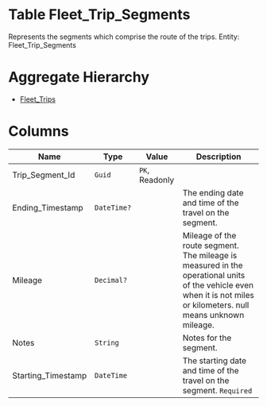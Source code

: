 # Table Fleet_Trip_Segments

Represents the segments which comprise the route of the trips. Entity: Fleet_Trip_Segments

# Aggregate Hierarchy

* [Fleet_Trips](Fleet_Trips.md)

# Columns

| Name | Type | Value | Description |
| - | - | - | --- |
|Trip_Segment_Id|`Guid`|`PK`, Readonly||
|Ending_Timestamp|`DateTime?`||The ending date and time of the travel on the segment. |
|Mileage|`Decimal?`||Mileage of the route segment. The mileage is measured in the operational units of the vehicle even when it is not miles or kilometers. null means unknown mileage. |
|Notes|`String`||Notes for the segment. |
|Starting_Timestamp|`DateTime`||The starting date and time of the travel on the segment. `Required` |
